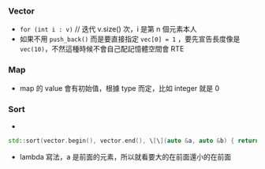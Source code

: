 ### Vector

- `for (int i : v)` // 迭代 v.size() 次，i 是第 n 個元素本人
-  如果不用 `push_back()` 而是要直接指定 `vec[0] = 1` ，要先宣告長度像是 `vec(10)`，不然這種時候不會自己配記憶體空間會 RTE
### Map

- map 的 value 會有初始值，根據 type 而定，比如 integer 就是 0

### Sort
- ```
``` c++ = 
std::sort(vector.begin(), vector.end(), \[\](auto &a, auto &b) { return a > b })
```
- lambda 寫法，a 是前面的元素，所以就看要大的在前面還小的在前面